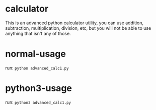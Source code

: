 # calculator
This is an advanced python calculator utility, you can use addition, subtraction, multiplication, division, etc, but you will not be able to use anything that isn't any of those.

# normal-usage
run: ``python advanced_calc1.py``

# python3-usage
run: ``python3 advanced_calc1.py``
